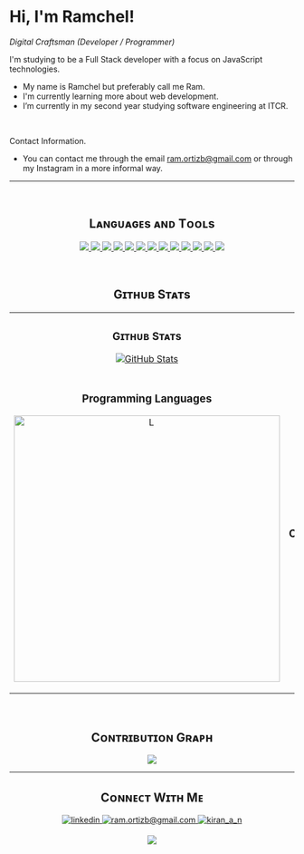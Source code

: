 <!--Header Name-->
# Hi, I'm Ramchel! 
*Digital Craftsman (Developer / Programmer)*
<br /> 

<!--Start Intro-->               
<p align="left">I'm studying to be a Full Stack developer with a focus on JavaScript technologies.</p>

-  My name is Ramchel but preferably call me Ram.
-  I'm currently learning more about web development.
-  I’m currently in my second year studying software engineering at ITCR.
<br />
<p align="left">Contact Information.</p>

-  You can contact me through the email ram.ortizb@gmail.com or through my Instagram in a more informal way.
<!--End Intro-->
---
<br />

<!--Languages and Tools Section-->       
<h2 align="center">Lᴀɴɢᴜᴀɢᴇs ᴀɴᴅ Tᴏᴏʟs</h2> 
<p align="center">
  <a href="https://git-scm.com">
    <img src="https://skillicons.dev/icons?i=git" />
  </a>
    <a href="https://tailwindcss.com">
    <img src="https://skillicons.dev/icons?i=tailwind" />
  </a>
    <a href="https://developer.mozilla.org/es/docs/Web/HTML">
    <img src="https://skillicons.dev/icons?i=html" />
  </a>
    <a href="https://developer.mozilla.org/es/docs/Web/CSS">
    <img src="https://skillicons.dev/icons?i=css" />
  </a>
    <a href="https://developer.mozilla.org/es/docs/Web/JavaScript">
    <img src="https://skillicons.dev/icons?i=js" />
  </a>
    <a href="https://www.typescriptlang.org">
    <img src="https://skillicons.dev/icons?i=ts" />
  </a>
    <a href="">
    <img src="https://skillicons.dev/icons?i=jquery" />
  </a>
    <a href="https://redux.js.org">
    <img src="https://skillicons.dev/icons?i=redux" />
  </a>
      <a href="https://reactivex.io">
      <img src="https://skillicons.dev/icons?i=reactivex" />
  </a>
    <a href="[https://skillicons.dev](https://www.mongodb.com/es/cloud/atlas/lp/try4?utm_source=google&utm_campaign=search_gs_pl_evergreen_atlas_core_prosp-brand_gic-null_amers-cr_ps-          all_desktop_eng_lead&utm_term=mongodb&utm_medium=cpc_paid_search&utm_ad=e&utm_ad_campaign_id=12212624320&adgroup=115749715823&cq_cmp=12212624320&gad_source=1&gclid=Cj0KCQjw-r-vBhC-ARIsAGgUO2BI6pfWytRAoPKxk82YqaHm0jEAMWLE_ZYSyQHbXUBQB4S4qXYsU44aAmf2EALw_wcB)">
    <img src="https://skillicons.dev/icons?i=mongodb" />
  </a>
    <a href="https://expressjs.com">
    <img src="https://skillicons.dev/icons?i=express" />
  </a>
    <a href="https://angular.io">
    <img src="https://skillicons.dev/icons?i=angular" />
  </a>
    <a href="https://nodejs.org/en/learn/getting-started/introduction-to-nodejs">
    <img src="https://skillicons.dev/icons?i=nodejs" />
  </a>
</p>
<br />

<!--Github stats Table--> 
<h2 align="center"> Gɪᴛʜᴜʙ Sᴛᴀᴛs </h2>

<table width="100%">
  <tr>
    <td width="50%">
      <h3 align="center"><strong>Gɪᴛʜᴜʙ Sᴛᴀᴛs</strong></h3>
      <p align="center">
        <a href="https://github.com/RamchelOrtiz">
          <img align="center" src="https://github-readme-stats.vercel.app/api?username=RamchelOrtiz&count_private=true&show_icons=true&theme=nightowl" alt="GitHub Stats" />
        </a>
      </p>
    </td>
    <td width="50%">
      <h3 align="center"><strong>Sᴛʀᴇᴀᴋ Sᴛᴀᴛs</strong></h3>
      <p align="center">
        <a href="https://github.com/RamchelOrtiz">
          <img align="center" src="https://streak-stats.demolab.com?user=RamchelOrtiz&theme=nightowl" alt="Streak Stats" />
        </a>
      </p>
    </td>
  </tr>
  <tr>
    <td width="50%">
      <h3 align="center"><strong>Programming Languages</strong></h3>
      <p align="center">
        <a href="https://github.com/RamchelOrtiz">
          <img align="center" width="470" src="https://github-readme-stats.vercel.app/api/top-langs/?username=RamchelOrtiz&layout=compact&langs_count=16&theme=tokyonight" alt="L" />
        </a>
      </p>
    </td>
    <td width="50%">
      <h3 align="center"><strong>Tᴏᴘ Cᴏɴᴛʀɪʙᴜᴛɪᴏɴs</strong></h3>
      <p align="center">
        <a href="https://github.com/RamchelOrtiz">
          <img align="center" src="https://github-contributor-stats.vercel.app/api?username=RamchelOrtiz&limit=3&theme=nightowl&show_owner=true&combine_all_yearly_contributions=true" alt="Top Repo" />
        </a>
      </p>
    </td>
  </tr>
</table>
<br />

<!--Contribution Graph-->
<h2 align="center"> Cᴏɴᴛʀɪʙᴜᴛɪᴏɴ Gʀᴀᴘʜ </h2>
<div align="center">
    <img src="https://github-readme-activity-graph.vercel.app/graph?username=RamchelOrtiz&bg_color=011627&color=79d3c3&line=c792ea&point=ffeb95&area=true&hide_border=false" border-radius="15">
</div>

---

<!--Contact Section--> 

<h2 align="center"> Cᴏɴɴᴇᴄᴛ Wɪᴛʜ Mᴇ </h2>
<div align="center">
 <a href="" target="_blank">
<img src=https://img.shields.io/badge/linkedin-%231E77B5.svg?&style=for-the-badge&logo=linkedin&logoColor=white alt=linkedin style="margin-bottom: 5px;" />
</a>
  
<a href="mailto:ram.ortizb@gmai.com" target="_blank">
<img src="https://img.shields.io/badge/Gmail-D14836?style=for-the-badge&logo=gmail&logoColor=white" alt=ram.ortizb@gmail.com mail style="margin-bottom: 5px;" />
</a>

<a href="https://www.instagram.com/ortizbarquero" target="_blank">
<img src=https://img.shields.io/badge/Instagram-E4405F?style=for-the-badge&logo=instagram&logoColor=white alt=kiran_a_n Instagram style="margin-bottom: 5px;" />
</a>

</div>

<!--Footer--> 
<p align="center">
  <img src="https://capsule-render.vercel.app/api?type=waving&color=gradient&height=65&section=footer"/>
</p>
